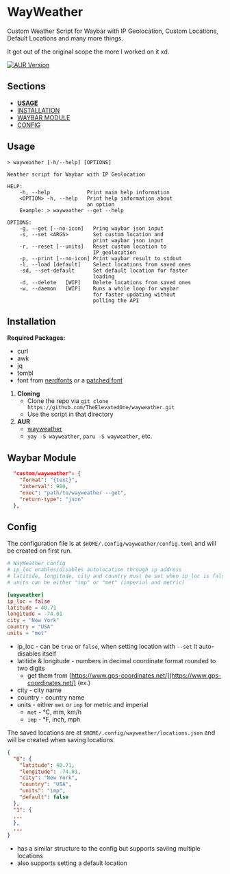 # WayWeather

Custom Weather Script for Waybar with IP Geolocation,
Custom Locations, Default Locations and many more things.

It got out of the original scope the more I worked on it xd.

[![AUR Version](https://img.shields.io/aur/version/wayweather?style=for-the-badge&logo=archlinux)](https://aur.archlinux.org/packages/wayweather)

## Sections

- [**USAGE**](#usage)
- [INSTALLATION](#installation)
- [WAYBAR MODULE](#waybar-module)
- [CONFIG](#config)

## Usage

```
> wayweather [-h/--help] [OPTIONS]

Weather script for Waybar with IP Geolocation

HELP:
    -h, --help            Print main help information
    <OPTION> -h, --help   Print help information about
                          an option
    Example: > wayweather --get --help

OPTIONS:
    -g, --get [--no-icon]   Pring waybar json input
    -s, --set <ARGS>        Set custom location and
                            print waybar json input
    -r, --reset [--units]   Reset custom location to
                            IP geolocation
    -p, --print [--no-icon] Print waybar result to stdout
    -l, --load [default]    Select locations from saved ones
    -sd, --set-default      Set default location for faster
                            loading
    -d, --delete   [WIP]    Delete locations from saved ones
    -w, --daemon   [WIP]    Runs a while loop for waybar
                            for faster updating without
                            polling the API
```

## Installation

**Required Packages:**

- curl
- awk
- jq
- tombl
- font from [nerdfonts](https://www.nerdfonts.com/font-downloads) or a [patched font](https://github.com/ryanoasis/nerd-fonts?tab=readme-ov-file#font-patcher)

1. **Cloning**
    - Clone the repo via `git clone https://github.com/TheElevatedOne/wayweather.git`
    - Use the script in that directory
2. **AUR**
    - [wayweather](https://aur.archlinux.org/packages/wayweather)
    - `yay -S wayweather`, `paru -S wayweather`, etc.

## Waybar Module

```json
  "custom/wayweather": {
    "format": "{text}",
    "interval": 900,
    "exec": "path/to/wayweather --get",
    "return-type": "json"
  },
```

## Config

The configuration file is at `$HOME/.config/wayweather/config.toml`
and will be created on first run.

```toml
# WayWeather config
# ip_loc enables/disables autolocation through ip address
# latitide, longitude, city and country must be set when ip_loc is false
# units can be either "imp" or "met" (imperial and metric)

[wayweather]
ip_loc = false
latitude = 40.71
longitude = -74.01
city = "New York"
country = "USA"
units = "met"

```

- ip_loc - can be `true` or `false`, when setting location with `--set` it auto-disables itself
- latitide & longitude - numbers in decimal coordinate format rounded to two digits
  - get them from [https://www.gps-coordinates.net/](https://www.gps-coordinates.net/) (ex.)
- city - city name
- country - country name
- units - either `met` or `imp` for metric and imperial
  - `met` - °C, mm, km/h
  - `imp` - °F, inch, mph

The saved locations are at `$HOME/.config/wayweather/locations.json`
and will be created when saving locations.

```json
{
  "0": {
    "latitude": 40.71,
    "longitude": -74.01,
    "city": "New York",
    "country": "USA",
    "units": "imp",
    "default": false
  },
  "1": {
  ...
  },
  ...
}
```

- has a similar structure to the config but supports saviing multiple locations
- also supports setting a default location
